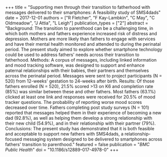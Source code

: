+++
title = "Supporting men through their transition to fatherhood with messages delivered to their smartphones: A feasibility study of SMS4dads"
date = 2017-12-01
authors = ["R Fletcher", "F Kay-Lambkin", "C May", "C Oldmeadow", "J Attia", "L Leigh"]
publication_types = ["2"]
abstract = "Background: The transition to parenthood can be a challenging time, in which both mothers and fathers experience increased risk of distress and depression. Mothers are more likely than fathers to engage with services and have their mental health monitored and attended to during the perinatal period. The present study aimed to explore whether smartphone technology could be used to address fathers' needs across their transition to fatherhood. Methods: A corpus of messages, including linked information and mood tracking software, was designed to support and enhance paternal relationships with their babies, their partners and themselves across the perinatal period. Messages were sent to project participants (N = 520) from 12-weeks' gestation to 24-weeks after birth. Results: Of those fathers enrolled (N = 520), 21.5% scored >13 on K6 and completion rate (85%) was similar between these and other fathers. Most fathers (63.1%) clicked at least one link and responses were received for 20.5% of mood tracker questions. The probability of reporting worse mood scores decreased over time. Fathers completing post study surveys (N = 101) reported that messages helped them in their experience of becoming a new dad (92.8%), as well as helping them develop a strong relationship with their new child (54.9%), and in their relationship with their partner (79%). Conclusions: The present study has demonstrated that it is both feasible and acceptable to support new fathers with SMS4dads, a relationship-focused messaging system designed to be delivered to smartphones across fathers' transition to parenthood."
featured = false
publication = "*BMC Public Health*"
doi = "10.1186/s12889-017-4978-0"
+++

